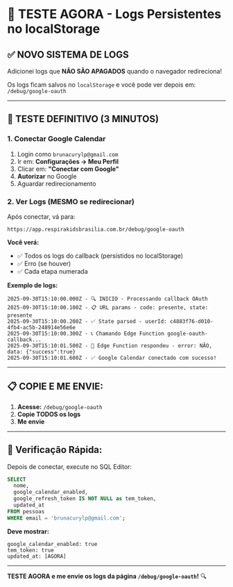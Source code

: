# 🚀 TESTE AGORA - Logs Persistentes no localStorage

## ✅ NOVO SISTEMA DE LOGS

Adicionei logs que **NÃO SÃO APAGADOS** quando o navegador redireciona!

Os logs ficam salvos no `localStorage` e você pode ver depois em: `/debug/google-oauth`

---

## 🎯 TESTE DEFINITIVO (3 MINUTOS)

### **1. Conectar Google Calendar**

1. Login como `brunacurylp@gmail.com`
2. Ir em: **Configurações → Meu Perfil**
3. Clicar em: **"Conectar com Google"**
4. **Autorizar** no Google
5. Aguardar redirecionamento

### **2. Ver Logs (MESMO se redirecionar)**

Após conectar, vá para:

```
https://app.respirakidsbrasilia.com.br/debug/google-oauth
```

**Você verá:**
- ✅ Todos os logs do callback (persistidos no localStorage)
- ✅ Erro (se houver)
- ✅ Cada etapa numerada

**Exemplo de logs:**
```
2025-09-30T15:10:00.000Z - 🔍 INICIO - Processando callback OAuth
2025-09-30T15:10:00.100Z - 📋 URL params - code: presente, state: presente
2025-09-30T15:10:00.200Z - ✅ State parsed - userId: c4883f76-d010-4fb4-ac5b-248914e56e6e
2025-09-30T15:10:00.300Z - 📞 Chamando Edge Function google-oauth-callback...
2025-09-30T15:10:01.500Z - 📡 Edge Function respondeu - error: NÃO, data: {"success":true}
2025-09-30T15:10:01.600Z - ✅ Google Calendar conectado com sucesso!
```

---

## 📋 COPIE E ME ENVIE:

1. **Acesse:** `/debug/google-oauth`
2. **Copie TODOS os logs**
3. **Me envie**

---

## 🔧 Verificação Rápida:

Depois de conectar, execute no SQL Editor:

```sql
SELECT 
  nome,
  google_calendar_enabled,
  google_refresh_token IS NOT NULL as tem_token,
  updated_at
FROM pessoas
WHERE email = 'brunacurylp@gmail.com';
```

**Deve mostrar:**
```
google_calendar_enabled: true
tem_token: true
updated_at: [AGORA]
```

---

**TESTE AGORA e me envie os logs da página `/debug/google-oauth`!** 🔍
